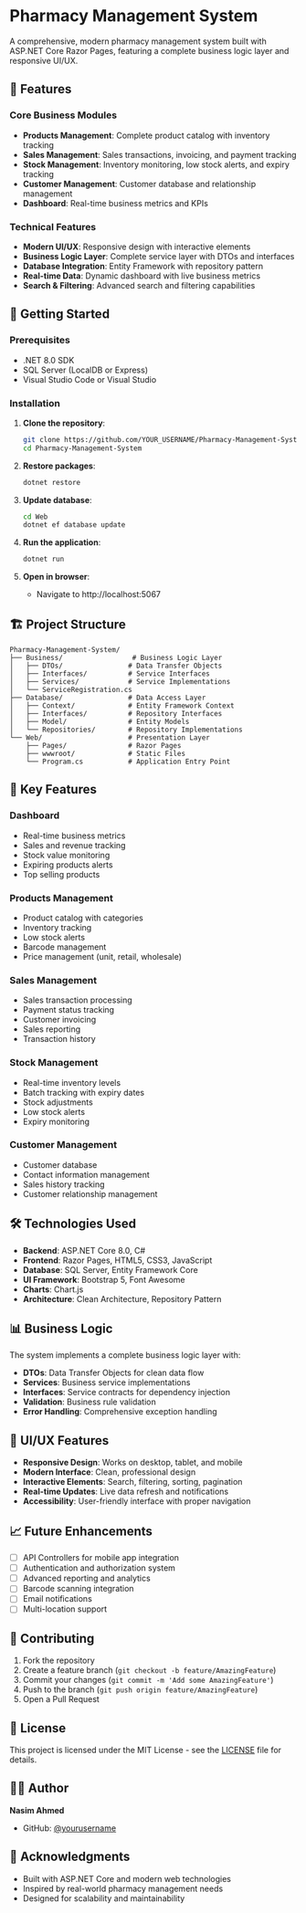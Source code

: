 # Pharmacy Management System

A comprehensive, modern pharmacy management system built with ASP.NET Core Razor Pages, featuring a complete business logic layer and responsive UI/UX.

## 🏥 Features

### Core Business Modules
- **Products Management**: Complete product catalog with inventory tracking
- **Sales Management**: Sales transactions, invoicing, and payment tracking
- **Stock Management**: Inventory monitoring, low stock alerts, and expiry tracking
- **Customer Management**: Customer database and relationship management
- **Dashboard**: Real-time business metrics and KPIs

### Technical Features
- **Modern UI/UX**: Responsive design with interactive elements
- **Business Logic Layer**: Complete service layer with DTOs and interfaces
- **Database Integration**: Entity Framework with repository pattern
- **Real-time Data**: Dynamic dashboard with live business metrics
- **Search & Filtering**: Advanced search and filtering capabilities

## 🚀 Getting Started

### Prerequisites
- .NET 8.0 SDK
- SQL Server (LocalDB or Express)
- Visual Studio Code or Visual Studio

### Installation

1. **Clone the repository**:
   ```bash
   git clone https://github.com/YOUR_USERNAME/Pharmacy-Management-System.git
   cd Pharmacy-Management-System
   ```

2. **Restore packages**:
   ```bash
   dotnet restore
   ```

3. **Update database**:
   ```bash
   cd Web
   dotnet ef database update
   ```

4. **Run the application**:
   ```bash
   dotnet run
   ```

5. **Open in browser**:
   - Navigate to http://localhost:5067

## 🏗️ Project Structure

```
Pharmacy-Management-System/
├── Business/                 # Business Logic Layer
│   ├── DTOs/                # Data Transfer Objects
│   ├── Interfaces/          # Service Interfaces
│   ├── Services/            # Service Implementations
│   └── ServiceRegistration.cs
├── Database/                # Data Access Layer
│   ├── Context/             # Entity Framework Context
│   ├── Interfaces/          # Repository Interfaces
│   ├── Model/               # Entity Models
│   └── Repositories/        # Repository Implementations
└── Web/                     # Presentation Layer
    ├── Pages/               # Razor Pages
    ├── wwwroot/             # Static Files
    └── Program.cs           # Application Entry Point
```

## 🎯 Key Features

### Dashboard
- Real-time business metrics
- Sales and revenue tracking
- Stock value monitoring
- Expiring products alerts
- Top selling products

### Products Management
- Product catalog with categories
- Inventory tracking
- Low stock alerts
- Barcode management
- Price management (unit, retail, wholesale)

### Sales Management
- Sales transaction processing
- Payment status tracking
- Customer invoicing
- Sales reporting
- Transaction history

### Stock Management
- Real-time inventory levels
- Batch tracking with expiry dates
- Stock adjustments
- Low stock alerts
- Expiry monitoring

### Customer Management
- Customer database
- Contact information management
- Sales history tracking
- Customer relationship management

## 🛠️ Technologies Used

- **Backend**: ASP.NET Core 8.0, C#
- **Frontend**: Razor Pages, HTML5, CSS3, JavaScript
- **Database**: SQL Server, Entity Framework Core
- **UI Framework**: Bootstrap 5, Font Awesome
- **Charts**: Chart.js
- **Architecture**: Clean Architecture, Repository Pattern

## 📊 Business Logic

The system implements a complete business logic layer with:
- **DTOs**: Data Transfer Objects for clean data flow
- **Services**: Business service implementations
- **Interfaces**: Service contracts for dependency injection
- **Validation**: Business rule validation
- **Error Handling**: Comprehensive exception handling

## 🎨 UI/UX Features

- **Responsive Design**: Works on desktop, tablet, and mobile
- **Modern Interface**: Clean, professional design
- **Interactive Elements**: Search, filtering, sorting, pagination
- **Real-time Updates**: Live data refresh and notifications
- **Accessibility**: User-friendly interface with proper navigation

## 📈 Future Enhancements

- [ ] API Controllers for mobile app integration
- [ ] Authentication and authorization system
- [ ] Advanced reporting and analytics
- [ ] Barcode scanning integration
- [ ] Email notifications
- [ ] Multi-location support

## 🤝 Contributing

1. Fork the repository
2. Create a feature branch (`git checkout -b feature/AmazingFeature`)
3. Commit your changes (`git commit -m 'Add some AmazingFeature'`)
4. Push to the branch (`git push origin feature/AmazingFeature`)
5. Open a Pull Request

## 📄 License

This project is licensed under the MIT License - see the [LICENSE](LICENSE) file for details.

## 👨‍💻 Author

**Nasim Ahmed**
- GitHub: [@yourusername](https://github.com/yourusername)

## 🙏 Acknowledgments

- Built with ASP.NET Core and modern web technologies
- Inspired by real-world pharmacy management needs
- Designed for scalability and maintainability